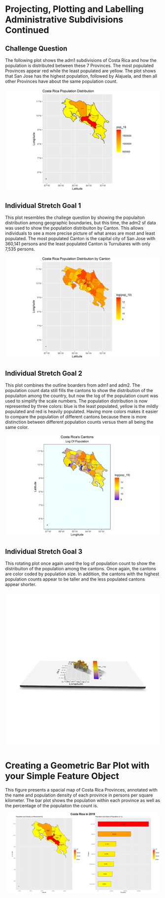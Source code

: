 # Projecting, Plotting and Labelling Administrative Subdivisions Continued

## Challenge Question
The following plot shows the adm1 subdivisions of Costa Rica and how the population is distributed between these 7 Provinces. The most populated Provinces appear red while the least populated are yellow. The plot shows that San Jose has the highest population, followed by Alajuela, and then all other Provinces have about the same population count. 

![](cr_adm1_total_pop19.png)

## Individual Stretch Goal 1

This plot resembles the challege question by showing the populaiton distribution among geographic boundaries, but this time, the adm2 sf data was used to show the population distribuiton by Canton. This allows individuals to see a more precise picture of what areas are most and least populated. The most populated Canton is the capital city of San Jose with 360,141 persons and the least populated Canton is Turrubares with only 7,535 persons. 

![](cr_adm2_total_pop19.png)

## Individual Stretch Goal 2

This plot combines the outline boarders from adm1 and adm2. The population count data still fills the cantons to show the distribution of the populaiton among the country, but now the log of the population count was used to simplify the scale numbers. The population distribution is now represented by three colors: blue is the least populated, yellow is the mildly populated and red is heavily populated. Having more colors makes it easier to compare the population of different cantons because there is more distinction between different population counts versus them all being the same color. 

![](cr_log_pop_adm2_adm1.png)

## Individual Stretch Goal 3

This rotating plot once again used the log of population count to show the distribuiton of the population among the cantons. Once again, the cantons are color coded by population size. In addition, the cantons with the highest population counts appear to be taller and the less populated cantons appear shorter. 

![](cr_pop_gif.gif)

# Creating a Geometric Bar Plot with your Simple Feature Object

This figure presents a spacial map of Costa Rica Provinces, annotated with the name and population density of each province in persons per square kilometer. The bar plot shows the population within each province as well as the percentage of the populaiton the count is. 

![](costa_rica_in_2019.png)
